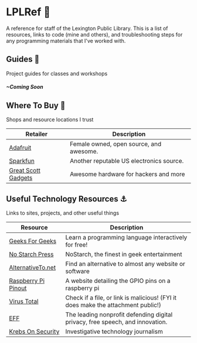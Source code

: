 # LPLRef :book:
A reference for staff of the Lexington Public Library. 
This is a list of resources, links to code (mine and others), and troubleshooting steps for any programming materials that I've worked with.

## Guides :stars:
Project guides for classes and workshops
##### ~Coming Soon

## Where To Buy :money_with_wings:
Shops and resource locations I trust

Retailer | Description
-|-
[Adafruit](https://adafruit.com) | Female owned, open source, and awesome.
[Sparkfun](https://sparkfun.com) | Another reputable US electronics source.
[Great Scott Gadgets](https://greatscottgadgets.com/) | Awesome hardware for hackers and more

## Useful Technology Resources :anchor:
Links to sites, projects, and other useful things

Resource | Description
-|-
[Geeks For Geeks](https://www.geeksforgeeks.org/) | Learn a programming language interactively for free!
[No Starch Press](https://nostarch.com/) | NoStarch, the finest in geek entertainment
[AlternativeTo.net](https://alternativeto.net/) | Find an alternative to almost any website or software
[Raspberry Pi Pinout](https://pinout.xwz) | A website detailing the GPIO pins on a raspberry pi
[Virus Total](https://www.virustotal.com) | Check if a file, or link is malicious! (FYI it does make the attachment public!)
[EFF](https://eff.org) | The leading nonprofit defending digital privacy, free speech, and innovation.
[Krebs On Security](https://krebsonsecurity.com/) | Investigative technology journalism
